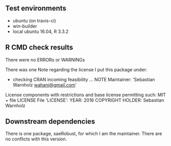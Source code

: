 ## Test environments
* ubuntu (on travis-ci)
* win-builder
* local ubuntu 16.04, R 3.3.2

## R CMD check results
There were no ERRORs or WARNINGs

There was one Note regarding the license I put this package under:

* checking CRAN incoming feasibility ... NOTE
Maintainer: 'Sebastian Warnholz <wahani@gmail.com>'

License components with restrictions and base license permitting such:
  MIT + file LICENSE
File 'LICENSE':
  YEAR: 2016
  COPYRIGHT HOLDER: Sebastian Warnholz


## Downstream dependencies
There is one package, saeRobust, for which I am the maintainer. There are no
conflicts with this version.
